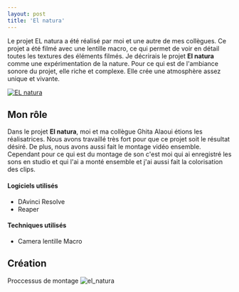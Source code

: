 ```yaml
---
layout: post
title: 'El natura'
---
```

Le projet EL natura a été réalisé par moi et une autre de mes collègues. Ce projet a été filmé avec une lentille macro, ce qui permet de voir en détail toutes les textures des éléments filmés. Je décrirais le projet **El natura** comme une expérimentation de la nature. Pour ce qui est de l'ambiance sonore du projet, elle riche et complexe. Elle crée une atmosphère assez unique et vivante.


[![EL natura](http://img.youtube.com/vi/OOXDrbibBvE/0.jpg)](https://www.youtube.com/watch?v=OOXDrbibBvE)



## Mon rôle ##


Dans le projet **El natura**, moi et  ma collègue Ghita Alaoui étions les réalisatrices. Nous avons travaillé très fort pour que ce projet soit le résultat désiré. 
De plus, nous avons aussi fait le montage vidéo ensemble. Cependant pour ce qui est du montage de son c'est moi qui ai enregistré les sons en studio et qui l'ai a monté ensemble et j'ai aussi fait la colorisation des clips. 




#### Logiciels utilisés ####

- DAvinci Resolve
- Reaper


#### Techniques utilisés  ####

- Camera lentille Macro

## Création ##

Proccessus de montage
![el_natura](https://github.com/lauriehoude/Portfolio-Laurie-Houde/assets/89647723/6893201e-f445-4c09-ae70-2391b8543159)

